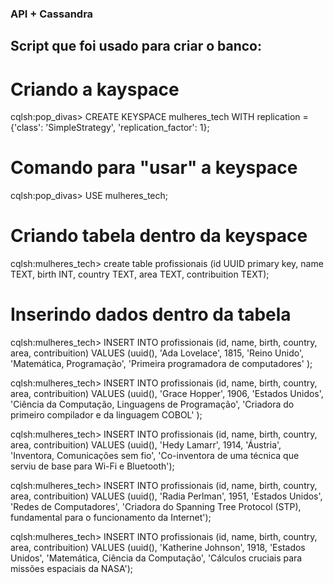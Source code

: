 ### API + Cassandra

## Script que foi usado para criar o banco: 

 # Criando a kayspace
 cqlsh:pop_divas> CREATE KEYSPACE mulheres_tech WITH replication = {'class': 'SimpleStrategy', 'replication_factor': 1};

 # Comando para "usar" a keyspace
 cqlsh:pop_divas> USE mulheres_tech;

 # Criando tabela dentro da keyspace
 cqlsh:mulheres_tech> create table profissionais (id UUID primary key, name TEXT, birth INT, country TEXT, area TEXT, contribuition TEXT); 

 # Inserindo dados dentro da tabela
 cqlsh:mulheres_tech> INSERT INTO profissionais (id, name, birth, country, area, contribuition) 
                      VALUES (uuid(), 'Ada Lovelace', 1815, 'Reino Unido', 'Matemática, Programação', 'Primeira programadora de computadores' );

 cqlsh:mulheres_tech> INSERT INTO profissionais (id, name, birth, country, area, contribuition) 
                      VALUES (uuid(), 'Grace Hopper', 1906, 'Estados Unidos', 'Ciência da Computação, Linguagens de Programação', 'Criadora do primeiro compilador e da linguagem COBOL' );

 cqlsh:mulheres_tech> INSERT INTO profissionais (id, name, birth, country, area, contribuition) 
                      VALUES (uuid(), 'Hedy Lamarr', 1914, 'Áustria', 'Inventora, Comunicações sem fio', 'Co-inventora de uma técnica que serviu de base para Wi-Fi e Bluetooth');

 cqlsh:mulheres_tech> INSERT INTO profissionais (id, name, birth, country, area, contribuition) 
                      VALUES (uuid(), 'Radia Perlman', 1951, 'Estados Unidos', 'Redes de Computadores', 'Criadora do Spanning Tree Protocol (STP), fundamental para o funcionamento da Internet');

 cqlsh:mulheres_tech> INSERT INTO profissionais (id, name, birth, country, area, contribuition) 
                      VALUES (uuid(), 'Katherine Johnson', 1918, 'Estados Unidos', 'Matemática, Ciência da Computação', 'Cálculos cruciais para missões espaciais da NASA');

